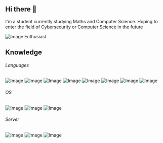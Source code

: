 ## Hi there 👋
I'm a student currently studying Maths and Computer Science. Hoping to enter the field of Cybersecurity or Computer Science in the future

![Image](https://img.shields.io/badge/Obsidian-483699?style=for-the-badge&logo=Obsidian&logoColor=white
	) Enthusiast

## Knowledge
###### Languages
![Image](https://img.shields.io/badge/C-00599C?style=for-the-badge&logo=c&logoColor=white
	)
![Image](https://img.shields.io/badge/C%2B%2B-00599C?style=for-the-badge&logo=c%2B%2B&logoColor=white)
![Image](https://img.shields.io/badge/HTML5-E34F26?style=for-the-badge&logo=html5&logoColor=white)
![Image](https://img.shields.io/badge/Python-FFD43B?style=for-the-badge&logo=python&logoColor=blue)
![Image](https://img.shields.io/badge/OpenJDK-ED8B00?style=for-the-badge&logo=openjdk&logoColor=white)
![Image](https://img.shields.io/badge/Qt-41CD52?style=for-the-badge&logo=qt&logoColor=white)
![Image](https://img.shields.io/badge/Markdown-000000?style=for-the-badge&logo=markdown&logoColor=white)
![Image](https://img.shields.io/badge/Shell_Script-121011?style=for-the-badge&logo=gnu-bash&logoColor=white)


###### OS
![Image](https://img.shields.io/badge/Arch_Linux-1793D1?style=for-the-badge&logo=arch-linux&logoColor=white)
![Image](https://img.shields.io/badge/Kali_Linux-557C94?style=for-the-badge&logo=kali-linux&logoColor=white)
![Image](https://img.shields.io/badge/mac%20os-000000?style=for-the-badge&logo=apple&logoColor=white)

###### Server
![Image](https://img.shields.io/badge/Docker-2CA5E0?style=for-the-badge&logo=docker&logoColor=white)
![Image](https://img.shields.io/badge/Nextcloud-0082C9?style=for-the-badge&logo=Nextcloud&logoColor=white)
![Image](https://img.shields.io/badge/Digital_Ocean-0080FF?style=for-the-badge&logo=DigitalOcean&logoColor=white)
